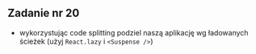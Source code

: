 ## Zadanie nr 20

- wykorzystując code splitting podziel naszą aplikację wg ładowanych ścieżek (użyj `React.lazy` i `<Suspense />`)

